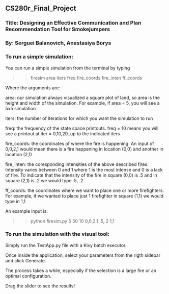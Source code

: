 ## CS280r_Final_Project
### Title: Designing an Effective Communication and Plan Recommendation Tool for Smokejumpers
### By: Serguei Balanovich, Anastasiya Borys

### To run a simple simulation:
You can run a simple simulation from the terminal by typing
>> firesim area iters freq fire_coords fire_inten ff_coords

Where the arguments are:

area: our simulation always visualized a square plot of land, so area is the height and width of the simulation. For example, if area = 5, you will see a 5x5 simulation

iters: the number of iterations for which you want the simulation to run

freq: the frequency of the state space printouts. freq = 10 means you will see a printout at iter = 0,10,20..up to the indicated iters

fire_coords: the coordinates of where the fire is happening. An input of 0,0,2,1 would mean there is a fire happening in location (0,0) and another in location (2,1)

fire_inten: the coresponding intensities of the above described fires. Intensity varies between 0 and 1 where 1 is the most intense and 0 is a lack of fire. To indicate that the intensity of the fire in square (0,0) is .5 and in square (2,1) is .2 we would type .5, .2

ff_coords: the coordinates where we want to place one or more firefighters. For example, if we wanted to place just 1 firefighter in square (1,1) we would type in 1,1

An example input is: 
>> python firesim.py 5 50 10 0,0,2,1 .5,.2 1,1


### To run the simulation with the visual tool:
Simply run the TestApp.py file with a Kivy batch executor.

Once inside the application, select your parameters from the rigth sidebar and click Generate.

The process takes a while, especially if the selection is a large fire or an optimal configuration.

Drag the slider to see the results!


